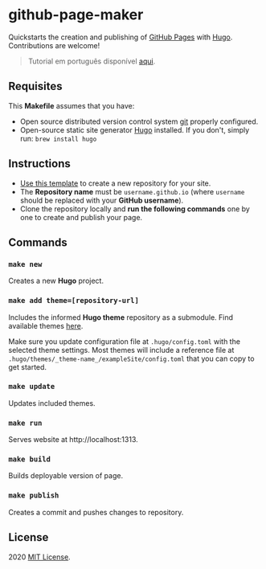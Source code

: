 # github-page-maker
Quickstarts the creation and publishing of [GitHub Pages](https://pages.github.com/) with [Hugo](https://gohugo.io/). Contributions are welcome!
> Tutorial em português disponível [aqui](https://medium.com/@fernandomachado90/crie-sua-github-page-com-hugo-acf182c5bc86?sk=e058b508b877d25dfe74ee5fa31d65c6).

## Requisites

This **Makefile** assumes that you have: 
- Open source distributed version control system [git](https://git-scm.com/downloads) properly configured.
- Open-source static site generator [Hugo](https://gohugo.io/getting-started/installing/) installed. If you don't, simply run: `brew install hugo`

## Instructions

- [Use this template](https://github.com/fernandomachado90/github-page-maker/generate) to create a new repository for your site.
- The **Repository name** must be `username.github.io` (where `username` should be replaced with your **GitHub username**).
- Clone the repository locally and **run the following commands** one by one to create and publish your page.

## Commands

### `make new`                    
Creates a new **Hugo** project.

### `make add theme=[repository-url]`
Includes the informed **Hugo theme** repository as a submodule. Find available themes [here](https://themes.gohugo.io/). 

Make sure you update configuration file at `.hugo/config.toml` with the selected theme settings. Most themes will include a reference file at `.hugo/themes/_theme-name_/exampleSite/config.toml` that you can copy to get started.

### `make update`                    
Updates included themes.

### `make run`
Serves website at http://localhost:1313.

### `make build`                    
Builds deployable version of page.

### `make publish`                    
Creates a commit and pushes changes to repository.

## License

2020 [MIT License](LICENSE).
